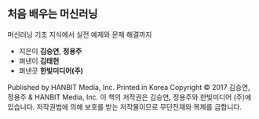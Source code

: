 ## 처음 배우는 머신러닝
머신러닝 기초 지식에서 실전 예제와 문제 해결까지

* 지은이 **김승연**, **정용주**
* 펴낸이 **김태헌**
* 펴낸곳 **한빛미디어(주)**

Published by HANBIT Media, Inc. Printed in Korea Copyright © 2017 김승연, 정용주 & HANBIT Media, Inc. 이 책의 저작권은 김승연, 정용주와 한빛미디어 (주)에 있습니다. 저작권법에 의해 보호를 받는 저작물이므로 무단전재와 복제를 금합니다.
